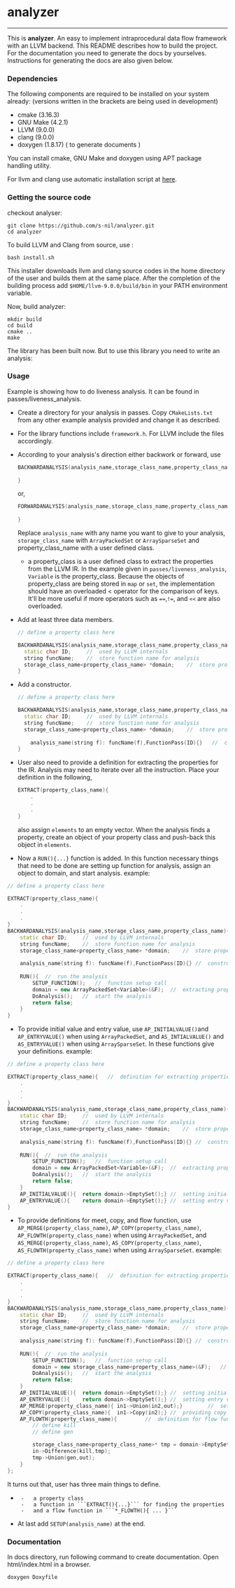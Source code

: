 # analyzer
---
This is **analyzer**. An easy to implement intraprocedural data flow framework with an LLVM backend.
This README describes how to build the project. For the documentation you need to generate the docs by yourselves. Instructions for generating the docs are also given below.  

###  Dependencies  

The following components are required to be installed on your system already:
(versions written in the brackets are being used in development)  

- cmake (3.16.3)
- GNU Make (4.2.1)
- LLVM (9.0.0)
- clang (9.0.0)
- doxygen (1.8.17) ( to generate documents )

You can install cmake, GNU Make and doxygen using APT package handling utility.

For llvm and clang use automatic installation script at [here](https://apt.llvm.org/).

### Getting the source code

checkout analyser:  
```shell
git clone https://github.com/s-nil/analyzer.git
cd analyzer
```

To build LLVM and Clang from source, use :
```shell
bash install.sh
```
This installer downloads llvm and clang source codes in the home directory of the user and builds them at the same place. After the completion of the building process add ```$HOME/llvm-9.0.0/build/bin``` in your PATH environment variable.  

Now, build analyzer:
```shell
mkdir build
cd build
cmake ..
make
```
The library has been built now. But to use this library you need to write an analysis: 

### Usage
Example is showing how to do liveness analysis. It can be found in passes/liveness_analysis.

- Create a directory for your analysis in passes. Copy ```CMakeLists.txt``` from any other example analysis provided and change it as described. 

* For the library functions include ```framework.h```. For LLVM include the files accordingly.

* According to your analysis's direction either backwork or forward, use

  ```cpp
  BACKWARDANALYSIS(analysis_name,storage_class_name,property_class_name){
      
  }
  ```

  or,

  ```cpp
  FORWARDANALYSIS(analysis_name,storage_class_name,property_class_name){
      
  }
  ```

  Replace ```analysis_name``` with any name you want to give to your analysis, ```storage_class_name``` with ```ArrayPackedSet``` or ```ArraySparseSet``` and property_class_name with a user defined class. 
  
  - a property_class is a user defined class to extract the properties from the LLVM IR. In the example given in ```passes/liveness_analysis```, ```Variable``` is the property_class. Because the objects of property_class are being stored in ```map``` or ```set```, the implementation should have an overloaded < operator for the comparison of keys. It'll be more useful if more operators such as ```==```,```!=```, and ```<<``` are also overloaded.
  
* Add at least three data members.

  ```cpp
  // define a property class here
  
  BACKWARDANALYSIS(analysis_name,storage_class_name,property_class_name){
  	static char ID;		//	used by LLVM internals
  	string funcName;	//	store function name for analysis
  	storage_class_name<property_class_name> *domain;	//	store properties
  }
  ```
- Add a constructor.

  ```cpp
  // define a property class here
  
  BACKWARDANALYSIS(analysis_name,storage_class_name,property_class_name){
  	static char ID;		//	used by LLVM internals
  	string funcName;	//	store function name for analysis
  	storage_class_name<property_class_name> *domain;	//	store properties
      
      analysis_name(string f): funcName(f),FunctionPass(ID){}	//	constructor
  }
  ```

- User also need to provide a definition for extracting the properties for the IR.  Analysis may need to iterate over all the instruction. Place your definition in the following, 

  ```cpp
  EXTRACT(property_class_name){
      .
      .
      .
  }
  ```

  also assign ```elements``` to an empty vector. When the analysis finds a property, create an object of your property class and push-back this object in ```elements```.

- Now a ```RUN(){...}``` function is added. In this function necessary things that need to be done are setting up function for analysis, assign an object to domain, and start analysis. 
	example:
```cpp
// define a property class here

EXTRACT(property_class_name){
    .
    .
    .
}
BACKWARDANALYSIS(analysis_name,storage_class_name,property_class_name){
	static char ID;		//	used by LLVM internals
	string funcName;	//	store function name for analysis
	storage_class_name<property_class_name> *domain;	//	store properties
    
    analysis_name(string f): funcName(f),FunctionPass(ID){}	//	constructor
    
    RUN(){	//	run the analysis
        SETUP_FUNCTION();	//	function setup call
		domain = new ArrayPackedSet<Variable>(&F);	//	extracting properties and assign
        DoAnalysis();	//	start the analysis
        return false;
    }
}
```
- To provide initial value and entry value, use ```AP_INITIALVALUE()```and ```AP_ENTRYVALUE()``` when using ```ArrayPackedSet```, and ```AS_INTIALVALUE()``` and ```AS_ENTRYVALUE()``` when using ```ArraySparseSet```. In these functions give your definitions.
	example:
```cpp
// define a property class here

EXTRACT(property_class_name){	//	definition for extracting properties
    .
    .
    .
}
BACKWARDANALYSIS(analysis_name,storage_class_name,property_class_name){
	static char ID;		//	used by LLVM internals
	string funcName;	//	store function name for analysis
	storage_class_name<property_class_name> *domain;	//	store properties
    
    analysis_name(string f): funcName(f),FunctionPass(ID){}	//	constructor
    
    RUN(){	//	run the analysis
        SETUP_FUNCTION();	//	function setup call
		domain = new ArrayPackedSet<Variable>(&F);	//	extracting properties and assign
        DoAnalysis();	//	start the analysis
        return false;
    }
    AP_INITIALVALUE(){  return domain->EmptySet();}	//	setting initial value to emptyset
    AP_ENTRYVALUE(){    return domain->EmptySet();}	//	setting entry value to emptyset
}
```
- To provide definitions for meet, copy, and flow function, use ```AP_MERGE(property_class_name)```, ```AP_COPY(property_class_name)```, ```AP_FLOWTH(property_class_name)``` when using ```ArrayPackedSet```, and ```AS_MERGE(property_class_name)```, ```AS_COPY(property_class_name)```, ```AS_FLOWTH(property_class_name)``` when using ```ArraySparseSet```.
	    example:
```cpp
// define a property class here

EXTRACT(property_class_name){	//	definition for extracting properties
    .
    .
    .
}
BACKWARDANALYSIS(analysis_name,storage_class_name,property_class_name){
	static char ID;		//	used by LLVM internals
	string funcName;	//	store function name for analysis
	storage_class_name<property_class_name> *domain;	//	store properties
    
    analysis_name(string f): funcName(f),FunctionPass(ID){}	//	constructor
    
    RUN(){	//	run the analysis
        SETUP_FUNCTION();	//	function setup call
		domain = new storage_class_name<property_class_name>(&F);	//	extracting properties and assign
        DoAnalysis();	//	start the analysis
        return false;
    }
    AP_INITIALVALUE(){  return domain->EmptySet();}	//	setting initial value to emptyset
    AP_ENTRYVALUE(){    return domain->EmptySet();}	//	setting entry value to emptyset 
    AP_MERGE(property_class_name){ in1->Union(in2,out);}		//	setting meet operator to union
    AP_COPY(property_class_name){  in1->Copy(in2);}	//	providing copy definition
	AP_FLOWTH(property_class_name){			//	definition for flow function
    	// define kill
    	// define gen

    	storage_class_name<property_class_name>* tmp = domain->EmptySet();
    	in->Difference(kill,tmp);
    	tmp->Union(gen,out);
	}
};

```

It turns out that, user has three main things to define.

 -		-	a property class
      	-	a function in ```EXTRACT(){...}``` for finding the properties
      	-	and a flow function in ```*_FLOWTH(){ ... }```
 -	At last add ```SETUP(analysis_name)``` at the end.

### Documentation

In docs directory, run following command to create documentation. Open html/index.html in a browser.
```shell
doxygen Doxyfile
```
